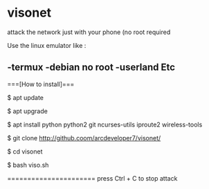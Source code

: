 # visonet
attack the network just with your phone (no root required

Use the linux emulator like :

-termux
-debian no root
-userland
Etc
---------------------------------------
===[How to install]===

$ apt update

$ apt upgrade

$ apt install python python2 git ncurses-utils iproute2 wireless-tools

$ git clone http://github.coom/arcdeveloper7/visonet/

$ cd visonet

$ bash viso.sh

======================
press Ctrl + C to stop attack
